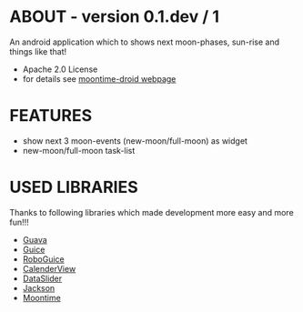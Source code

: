 ABOUT - version 0.1.dev / 1
=====
An android application which to shows next moon-phases, sun-rise and things like that!

+ Apache 2.0 License
+ for details see [moontime-droid webpage](https://github.com/jzillmann/moontime-droid)


FEATURES
=====
+ show next 3 moon-events (new-moon/full-moon) as widget 
+ new-moon/full-moon task-list


USED LIBRARIES
=====

Thanks to following libraries which made development more easy and more fun!!!

+ [Guava](http://code.google.com/p/guava-libraries/)
+ [Guice](http://code.google.com/p/google-guice/)
+ [RoboGuice](http://code.google.com/p/roboguice/)
+ [CalenderView](http://code.google.com/p/android-calendar-view)
+ [DataSlider](http://code.google.com/p/android-dateslider/)
+ [Jackson](http://jackson.codehaus.org/)
+ [Moontime](https://github.com/jzillmann/moontime)